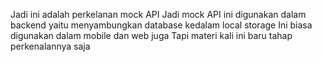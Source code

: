 Jadi ini adalah perkelanan mock API
Jadi mock API ini digunakan dalam backend yaitu menyambungkan database kedalam local storage
Ini biasa digunakan dalam mobile dan web juga
Tapi materi kali ini baru tahap perkenalannya saja